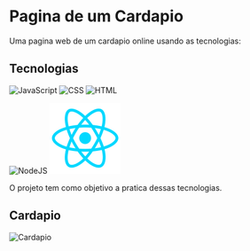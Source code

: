 # Pagina de um Cardapio

Uma pagina web de um cardapio online usando as tecnologias:

## Tecnologias

![JavaScript](https://cdn-icons-png.flaticon.com/128/3097/3097978.png)
![CSS](https://cdn-icons-png.flaticon.com/128/2786/2786979.png)
![HTML](https://cdn-icons-png.flaticon.com/128/2786/2786969.png)

![NodeJS](https://cdn-icons-png.flaticon.com/128/919/919825.png) 
![React](/img/1174949_js_react%20js_logo_react_react%20native_icon%20(1).png)


O projeto tem como objetivo a pratica dessas tecnologias.

## Cardapio

![Cardapio](img/cardapio.gif)